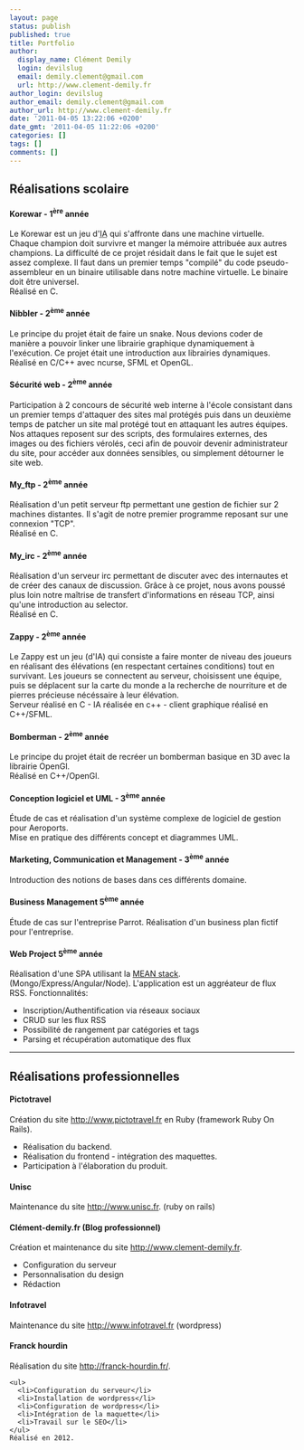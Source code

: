 ```yaml
---
layout: page
status: publish
published: true
title: Portfolio
author:
  display_name: Clément Demily
  login: devilslug
  email: demily.clement@gmail.com
  url: http://www.clement-demily.fr
author_login: devilslug
author_email: demily.clement@gmail.com
author_url: http://www.clement-demily.fr
date: '2011-04-05 13:22:06 +0200'
date_gmt: '2011-04-05 11:22:06 +0200'
categories: []
tags: []
comments: []
---
```


<article>

  <h2 class="mb30">Réalisations scolaire</h2>

  <h4>Korewar - 1<sup>ère</sup> année</h4>

  <p class="mb30">
    Le Korewar est un jeu d'<acronym title="Intelligence Artificielle">IA</acronym> qui s'affronte dans une machine virtuelle.
    Chaque champion doit survivre et manger la mémoire attribuée aux autres champions.
    La difficulté de ce projet résidait dans le fait que le sujet est assez complexe. Il faut dans un premier temps "compilé" du code pseudo-assembleur en un binaire utilisable dans notre machine virtuelle. Le binaire doit être universel.<br />
    Réalisé en C.
  </p>

  <h4>Nibbler - 2<sup>ème</sup> année</h4>

  <p class="mb30">
    Le principe du projet était de faire un snake. Nous devions coder de manière a pouvoir linker une librairie graphique dynamiquement à l'exécution.
    Ce projet était une introduction aux librairies dynamiques.<br />
    Réalisé en C/C++ avec ncurse, SFML et OpenGL.
  </p>

  <h4>Sécurité web - 2<sup>ème</sup> année</h4>

  <p class="mb30">
    Participation à 2 concours de sécurité web interne à l'école consistant dans un premier temps d'attaquer des sites mal protégés puis dans un deuxième temps de patcher un site mal protégé tout en attaquant les autres équipes.
    Nos attaques reposent sur des scripts, des formulaires externes, des images ou des fichiers vérolés, ceci afin de pouvoir devenir administrateur du site, pour accéder aux données sensibles, ou simplement détourner le site web.<br />
  </p>

  <h4>My_ftp - 2<sup>ème</sup> année</h4>

  <p class="mb30">
    Réalisation d'un petit serveur ftp permettant une gestion de fichier sur 2 machines distantes.
    Il s'agit de notre premier programme reposant sur une connexion "TCP".<br />
    Réalisé en C.
  </p>

  <h4>My_irc - 2<sup>ème</sup> année</h4>

  <p class="mb30">
    Réalisation d'un serveur irc permettant de discuter avec des internautes et de créer des canaux de discussion.
    Grâce à ce projet, nous avons poussé plus loin notre maîtrise de transfert d'informations en réseau TCP, ainsi qu'une introduction au selector.<br />
    Réalisé en C.
  </p>

  <h4>Zappy - 2<sup>ème</sup> année</h4>

  <p class="mb30">
    Le Zappy est un jeu (d'IA) qui consiste a faire monter de niveau des joueurs en réalisant des élévations (en respectant certaines conditions) tout en survivant.
    Les joueurs se connectent au serveur, choisissent une équipe, puis se déplacent sur la carte du monde a la recherche de nourriture et de pierres précieuse nécéssaire à leur élévation.<br />
    Serveur réalisé en C - IA réalisée en c++ - client graphique réalisé en C++/SFML.
  </p>

  <h4>Bomberman - 2<sup>ème</sup> année</h4>

  <p class="mb30">
    Le principe du projet était de recréer un bomberman basique en 3D avec la librairie OpenGl.<br />
    Réalisé en C++/OpenGl.
  </p>

  <h4>Conception logiciel et UML - 3<sup>ème</sup> année</h4>

  <p class="mb30">
    Étude de cas et réalisation d'un système complexe de logiciel de gestion pour Aeroports.<br />
    Mise en pratique des différents concept et diagrammes UML.<br />
  </p>

  <h4>Marketing, Communication et Management - 3<sup>ème</sup> année</h4>

  <p class="mb30">
    Introduction des notions de bases dans ces différents domaine.<br />
  </p>

  <h4>Business Management 5<sup>ème</sup> année</h4>
  <p class="mb30">
    Étude de cas sur l'entreprise Parrot. Réalisation d'un business plan fictif pour l'entreprise.<br />
  </p>

  <h4>Web Project 5<sup>ème</sup> année</h4>
  <p class="mb30">
    Réalisation d'une SPA utilisant la <a href="http://mean.io/" rel="nofollow" target="_blank">MEAN stack</a>. (Mongo/Express/Angular/Node).
    L'application est un aggréateur de flux RSS.
    Fonctionnalités:
    <ul>
      <li>Inscription/Authentification via réseaux sociaux</li>
      <li>CRUD sur les flux RSS</li>
      <li>Possibilité de rangement par catégories et tags</li>
      <li>Parsing et récupération automatique des flux</li>
    </ul>
  </p>

  <hr />

  <h2 class="mb30">Réalisations professionnelles</h2>

  <h4>Pictotravel</h4>
  <p class="mb30">
    Création du site <a href="http://www.pictotravel.fr" rel="nofollow" target="_blank">http://www.pictotravel.fr</a> en Ruby (framework Ruby On Rails).
    <ul>
      <li>Réalisation du backend.</li>
      <li>Réalisation du frontend - intégration des maquettes.</li>
      <li>Participation à l'élaboration du produit.</li>
    </ul>
  </p>

  <h4>Unisc</h4>
  <p class="mb30">
    Maintenance du site <a href="http://www.unisc.fr" rel="nofollow" target="_blank">http://www.unisc.fr</a>. (ruby on rails)
  </p>

  <h4>Clément-demily.fr (Blog professionnel)</h4>
  <p class="mb30">
    Création et maintenance du site <a href="http://www.clement-demily.fr" rel="nofollow" target="_blank">http://www.clement-demily.fr</a>.
    <ul>
      <li>Configuration du serveur</li>
      <li>Personnalisation du design</li>
      <li>Rédaction</li>
    </ul>
  </p>

  <h4>Infotravel</h4>
  <p class="mb30">
    Maintenance du site <a href="http://www.infotravel.fr" rel="nofollow" target="_blank">http://www.infotravel.fr</a> (wordpress)
  </p>
  
  <h4>Franck hourdin</h4>    
  <p class="mb30">
    Réalisation du site <a href="http://franck-hourdin.fr/" rel="nofollow" target="_blank">http://franck-hourdin.fr/</a>.<br />

    <ul>
      <li>Configuration du serveur</li>
      <li>Installation de wordpress</li>
      <li>Configuration de wordpress</li>
      <li>Intégration de la maquette</li>
      <li>Travail sur le SEO</li>
    </ul>
    Réalisé en 2012.
  </p>

</article>